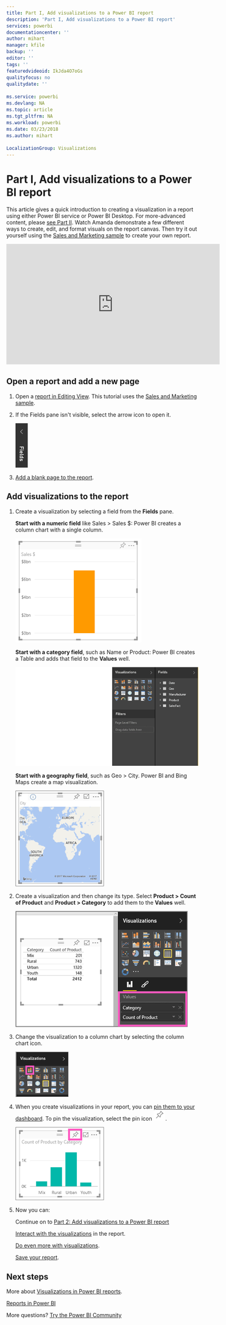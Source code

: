 ```yaml
---
title: Part I, Add visualizations to a Power BI report
description: 'Part I, Add visualizations to a Power BI report'
services: powerbi
documentationcenter: ''
author: mihart
manager: kfile
backup: ''
editor: ''
tags: ''
featuredvideoid: IkJda4O7oGs
qualityfocus: no
qualitydate: ''

ms.service: powerbi
ms.devlang: NA
ms.topic: article
ms.tgt_pltfrm: NA
ms.workload: powerbi
ms.date: 03/23/2018
ms.author: mihart

LocalizationGroup: Visualizations
---
```

# Part I, Add visualizations to a Power BI report
This article gives a quick introduction to creating a visualization in a report using either Power BI service or Power BI Desktop.  For more-advanced content, please [see Part II](power-bi-report-add-visualizations-ii.md). Watch Amanda demonstrate a few different ways to create, edit, and format visuals on the report canvas. Then try it out yourself using the [Sales and Marketing sample](sample-datasets.md) to create your own report.

<iframe width="560" height="315" src="https://www.youtube.com/embed/IkJda4O7oGs" frameborder="0" allowfullscreen></iframe>


## Open a report and add a new page
1. Open a [report in Editing View](service-reading-view-and-editing-view.md). This tutorial uses the [Sales and Marketing sample](sample-datasets.md).
2. If the Fields pane isn't visible, select the arrow icon to open it. 
   
   ![](media/power-bi-report-add-visualizations-i/pbi_nancy_fieldsfiltersarrow.png)
3. [Add a blank page to the report](power-bi-report-add-page.md).

## Add visualizations to the report
1. Create a visualization by selecting a field from the **Fields** pane.  
   
   **Start with a numeric field** like Sales > Sales $: Power BI creates a column chart with a single column.
   
   ![](media/power-bi-report-add-visualizations-i/pbi_onecolchart.png)
   
   **Start with a category field**, such as Name or Product: Power BI creates a Table and adds that field to the **Values** well.
   
   ![](media/power-bi-report-add-visualizations-i/pbi_agif_createchart3.gif)
   
   **Start with a geography field**, such as Geo > City. Power BI and Bing Maps create a map visualization.
   
   ![](media/power-bi-report-add-visualizations-i/power-bi-map.png)
2. Create a visualization and then change its type. Select **Product > Count of Product** and **Product > Category** to add them to the **Values** well.
   
   ![](media/power-bi-report-add-visualizations-i/part1table1.png)
3. Change the visualization to a column chart by selecting the column chart icon.
   
   ![](media/power-bi-report-add-visualizations-i/part1converttocolumn.png)
4. When you create visualizations in your report, you can [pin them to your dashboard](service-dashboard-pin-tile-from-report.md). To pin the visualization, select the pin icon ![](media/power-bi-report-add-visualizations-i/pinnooutline.png).
   
   ![](media/power-bi-report-add-visualizations-i/part1pin1.png)
5. Now you can:
   
   Continue on to [Part 2: Add visualizations to a Power BI report](power-bi-report-add-visualizations-ii.md)
   
   [Interact with the visualizations](service-reading-view-and-editing-view.md) in the report.
   
   [Do even more with visualizations](power-bi-report-visualizations.md).
   
   [Save your report](service-report-save.md).

## Next steps
More about [Visualizations in Power BI reports](power-bi-report-visualizations.md).

[Reports in Power BI](service-reports.md)

More questions? [Try the Power BI Community](http://community.powerbi.com/)

